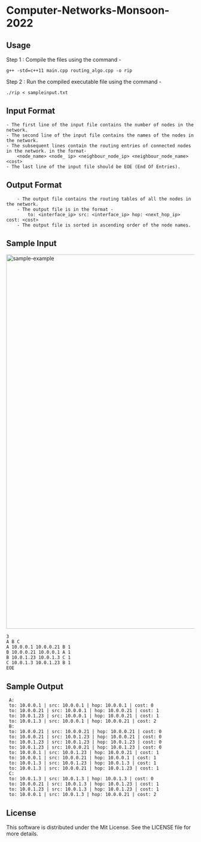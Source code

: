 # Computer-Networks-Monsoon-2022

## Usage

Step 1 : Compile the files using the command - 

    g++ -std=c++11 main.cpp routing_algo.cpp -o rip

Step 2 : Run the compiled executable file using the command - 

    ./rip < sampleinput.txt

## Input Format

    - The first line of the input file contains the number of nodes in the network.
    - The second line of the input file contains the names of the nodes in the network.
    - The subsequent lines contain the routing entries of connected nodes in the network. in the format- 
        <node_name> <node_ ip> <neighbour_node_ip> <neighbour_node_name> <cost>
    - The last line of the input file should be EOE (End Of Entries).

## Output Format
    
        - The output file contains the routing tables of all the nodes in the network.
        - The output file is in the format - 
            to: <interface_ip> src: <interface_ip> hop: <next_hop_ip> cost: <cost> 
        - The output file is sorted in ascending order of the node names.

## Sample Input 

<img src="https://i.ibb.co/sFv708K/sample-example.png" alt="sample-example" border="0"  style="width:1000px;"><br />

    3
    A B C
    A 10.0.0.1 10.0.0.21 B 1
    B 10.0.0.21 10.0.0.1 A 1
    B 10.0.1.23 10.0.1.3 C 1
    C 10.0.1.3 10.0.1.23 B 1
    EOE

## Sample Output
	 
     A:
	 to: 10.0.0.1 | src: 10.0.0.1 | hop: 10.0.0.1 | cost: 0
	 to: 10.0.0.21 | src: 10.0.0.1 | hop: 10.0.0.21 | cost: 1
	 to: 10.0.1.23 | src: 10.0.0.1 | hop: 10.0.0.21 | cost: 1
	 to: 10.0.1.3 | src: 10.0.0.1 | hop: 10.0.0.21 | cost: 2
	 B:
	 to: 10.0.0.21 | src: 10.0.0.21 | hop: 10.0.0.21 | cost: 0
	 to: 10.0.0.21 | src: 10.0.1.23 | hop: 10.0.0.21 | cost: 0
	 to: 10.0.1.23 | src: 10.0.1.23 | hop: 10.0.1.23 | cost: 0
	 to: 10.0.1.23 | src: 10.0.0.21 | hop: 10.0.1.23 | cost: 0
	 to: 10.0.0.1 | src: 10.0.1.23 | hop: 10.0.0.21 | cost: 1
	 to: 10.0.0.1 | src: 10.0.0.21 | hop: 10.0.0.1 | cost: 1
	 to: 10.0.1.3 | src: 10.0.1.23 | hop: 10.0.1.3 | cost: 1
	 to: 10.0.1.3 | src: 10.0.0.21 | hop: 10.0.1.23 | cost: 1
	 C:
	 to: 10.0.1.3 | src: 10.0.1.3 | hop: 10.0.1.3 | cost: 0
	 to: 10.0.0.21 | src: 10.0.1.3 | hop: 10.0.1.23 | cost: 1
	 to: 10.0.1.23 | src: 10.0.1.3 | hop: 10.0.1.23 | cost: 1
	 to: 10.0.0.1 | src: 10.0.1.3 | hop: 10.0.0.21 | cost: 2

## License
This software is distributed under the Mit License. See the LICENSE file for more details.